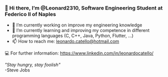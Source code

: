 ### 👋 Hi there, I’m @Leonard2310, Software Engineering Student at Federico II of Naples

- 🔭 I’m currently working on improve my engineering knowledge 
- 🌱 I’m currently learning and improving my competence in different programming languages (C, C++, Java, Python, Flutter, ...) 
- 📫 How to reach me: leonardo.catello@hotmail.com

💻  For further information: https://www.linkedin.com/in/leonardocatello/



*"Stay hungry, stay foolish"*  
               -Steve Jobs
